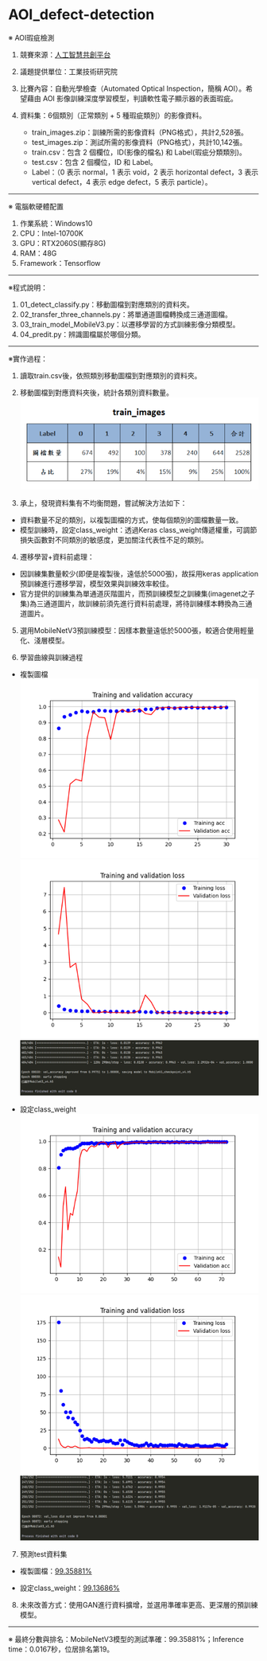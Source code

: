 # AOI_defect-detection

※ AOI瑕疵檢測
1. 競賽來源：[人工智慧共創平台](https://aidea-web.tw/topic/285ef3be-44eb-43dd-85cc-f0388bf85ea4)

2. 議題提供單位：工業技術研究院

3. 比賽內容：自動光學檢查（Automated Optical Inspection，簡稱 AOI）。希望藉由 AOI 影像訓練深度學習模型，判讀軟性電子顯示器的表面瑕疵。

4. 資料集：6個類別（正常類別 + 5 種瑕疵類別）的影像資料。
    * train_images.zip：訓練所需的影像資料（PNG格式），共計2,528張。
    * test_images.zip：測試所需的影像資料（PNG格式），共計10,142張。
    * train.csv：包含 2 個欄位，ID(影像的檔名) 和 Label(瑕疵分類類別)。
    * test.csv：包含 2 個欄位，ID 和 Label。
    * Label：（0 表示 normal，1 表示 void，2 表示 horizontal defect，3 表示 vertical defect，4 表示 edge defect，5 表示 particle）。

---
※ 電腦軟硬體配置
1. 作業系統：Windows10
2. CPU：Intel-10700K
3. GPU：RTX2060S(顯存8G)
4. RAM：48G
5. Framework：Tensorflow

---
※程式說明：
1. 01_detect_classify.py：移動圖檔到對應類別的資料夾。
2. 02_transfer_three_channels.py：將單通道圖檔轉換成三通道圖檔。
3. 03_train_model_MobileV3.py：以遷移學習的方式訓練影像分類模型。
4. 04_predit.py：辨識圖檔屬於哪個分類。

---
※實作過程：
1. 讀取train.csv後，依照類別移動圖檔到對應類別的資料夾。

2. 移動圖檔到對應資料夾後，統計各類別資料數量。
![](https://github.com/midnightla0710/AOI_defect-detection/blob/main/pictures/class%20and%20num.png)

3. 承上，發現資料集有不均衡問題，嘗試解決方法如下：
  * 資料數量不足的類別，以複製圖檔的方式，使每個類別的圖檔數量一致。
  * 模型訓練時，設定class_weight：透過Keras class_weight傳遞權重，可調節損失函數對不同類別的敏感度，更加關注代表性不足的類別。

4. 遷移學習+資料前處理：
  * 因訓練集數量較少(即便是複製後，遠低於5000張)，故採用keras application預訓練進行遷移學習，模型效果與訓練效率較佳。
  * 官方提供的訓練集為單通道灰階圖片，而預訓練模型之訓練集(imagenet之子集)為三通道圖片，故訓練前須先進行資料前處理，將待訓練樣本轉換為三通道圖片。

5. 選用MobileNetV3預訓練模型：因樣本數量遠低於5000張，較適合使用輕量化、淺層模型。

6. 學習曲線與訓練過程
  * 複製圖檔
    ![](https://github.com/midnightla0710/AOI_defect-detection/blob/main/pictures/copy/acc.png)
    ![](https://github.com/midnightla0710/AOI_defect-detection/blob/main/pictures/copy/loss.png)
    ![](https://github.com/midnightla0710/AOI_defect-detection/blob/main/pictures/copy/trianing.jpg)

  * 設定class_weight
    ![](https://github.com/midnightla0710/AOI_defect-detection/blob/main/pictures/class_weight/acc.png)
    ![](https://github.com/midnightla0710/AOI_defect-detection/blob/main/pictures/class_weight/loss.png)
    ![](https://github.com/midnightla0710/AOI_defect-detection/blob/main/pictures/class_weight/trianing.jpg)

7. 預測test資料集
  * 複製圖檔：[99.35881%](https://github.com/midnightla0710/AOI_defect-detection/blob/main/pictures/copy/rank.jpg)
  
  * 設定class_weight：[99.13686%](https://github.com/midnightla0710/AOI_defect-detection/blob/main/pictures/class_weight/rank.jpg)

8. 未來改善方式：使用GAN進行資料擴增，並選用準確率更高、更深層的預訓練模型。

---
※ 最終分數與排名：MobileNetV3模型的測試準確：99.35881%；Inference time：0.0167秒，位居排名第19。

